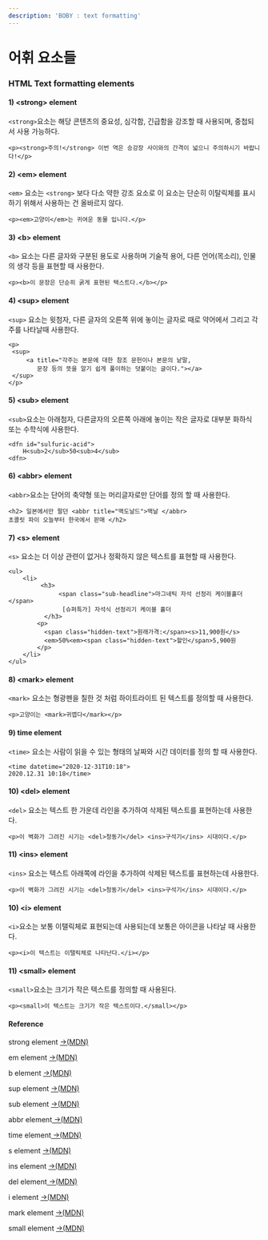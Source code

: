 ```yaml
---
description: 'BOBY : text formatting'
---
```


# 어휘 요소들

### HTML Text formatting elements

#### 1\) &lt;strong&gt; element 

`<strong>`요소는 해당 콘텐츠의 중요성, 심각함, 긴급함을 강조할 때 사용되며, 중첩되서 사용 가능하다.

```markup
<p><strong>주의!</strong> 이번 역은 승강장 사이와의 간격이 넓으니 주의하시기 바랍니다!</p>
```

#### 2\) &lt;em&gt; element 

`<em>` 요소는 `<strong>` 보다 다소 약한 강조 요소로 이 요소는 단순히 이탈릭체를 표시하기 위해서 사용하는 건 올바르지 않다.

```markup
<p><em>고양이</em>는 귀여운 동물 입니다.</p>
```

#### 3\) &lt;b&gt; element 

`<b>` 요소는 다른 글자와 구분된 용도로 사용하며 기술적 용어, 다른 언어\(목소리\), 인물의 생각 등을 표현할 때 사용한다.

```markup
<p><b>이 문장은 단순히 굵게 표현된 텍스트다.</b></p>
```

#### 4\) &lt;sup&gt; element 

`<sup>` 요소는 윗첨자, 다른 글자의 오른쪽 위에 놓이는 글자로 때로 약어에서 그리고 각주를 나타날때 사용한다.

```markup
<p>
 <sup>
     <a title="각주는 본문에 대한 참조 문헌이나 본문의 낱말,
     	문장 등의 뜻을 알기 쉽게 풀이하는 덧붙이는 글이다."></a>
 </sup>
</p>
```

#### 5\) &lt;sub&gt; element 

`<sub>`요소는 아래첨자, 다른글자의 오른쪽 아래에 놓이는 작은 글자로 대부분 화하식 또는 수학식에 사용한다.

```markup
<dfn id="sulfuric-acid">
    H<sub>2</sub>50<sub>4</sub>
<dfn>
```

#### 6\) &lt;abbr&gt; element

`<abbr>`요소는 단어의 축약형 또는 머리글자로만 단어를 정의 할 때 사용한다. 

```markup
<h2> 일본에서만 팔던 <abbr title="맥도날드">맥날 </abbr>
초콜릿 파이 오늘부터 한국에서 판매 </h2>
```

#### 7\) &lt;s&gt; element

`<s>` 요소는 더 이상 관련이 없거나 정확하지 않은 텍스트를 표현할 때 사용한다.

```markup
<ul>
    <li>
         <h3>
              <span class="sub-headline">마그네틱 자석 선정리 케이블홀더</span>
               [슈퍼특가] 자석식 선정리기 케이블 홀더
          </h3>
        <p>
          <span class="hidden-text">원래가격:</span><s>11,900원</s>
          <em>50%<em><span class="hidden-text">할인</span>5,900원
        </p>
    </li>
</ul>
```

#### 8\) &lt;mark&gt; element 

`<mark>` 요소는 형광펜을 칠한 것 처럼 하이트라이트 된 텍스트를 정의할 때 사용한다.

```markup
<p>고양이는 <mark>귀엽다</mark></p>
```

#### 9\) time element 

`<time>` 요소는 사람이 읽을 수 있는 형태의 날짜와 시간 데이터를 정의 할 때 사용한다.

```markup
<time datetime="2020-12-31T10:18"> 
2020.12.31 10:18</time>
```

#### 10\) &lt;del&gt; element 

`<del>` 요소는 텍스트 한 가운데 라인을 추가하여 삭제된 텍스트를 표현하는데 사용한다.

```markup
<p>이 벽화가 그려진 시기는 <del>청동기</del> <ins>구석기</ins> 시대이다.</p>
```

#### 11\) &lt;ins&gt; element 

`<ins>` 요소는 텍스트 아래쪽에 라인을 추가하여 삭제된 텍스트를 표현하는데 사용한다.

```markup
<p>이 벽화가 그려진 시기는 <del>청동기</del> <ins>구석기</ins> 시대이다.</p>
```

#### 10\) &lt;i&gt; element 

`<i>`요소는 보통 이탤릭체로 표현되는데 사용되는데 보통은 아이콘을 나타날 때 사용한다.

```markup
<p><i>이 텍스트는 이탤릭체로 나타난다.</i></p>
```

#### 11\) &lt;small&gt; element

`<small>`요소는 크기가 작은 텍스트를 정의할 때 사용된다.

```markup
<p><small>이 텍스트는 크기가 작은 텍스트이다.</small></p>
```

#### Reference 

strong element [→\(MDN\)](https://developer.mozilla.org/ko/docs/Web/HTML/Element/strong)

em element [→\(MDN\)](https://developer.mozilla.org/en-US/docs/Web/HTML/Element/em)

b element [→\(MDN\)](https://developer.mozilla.org/en-US/docs/Web/HTML/Element/b)

sup element [→\(MDN\)](https://developer.mozilla.org/ko/docs/Web/HTML/Element/sup)

sub element [→\(MDN\)](https://developer.mozilla.org/ko/docs/Web/HTML/Element/sub)

abbr element[ →\(MDN\)](https://developer.mozilla.org/ko/docs/Web/HTML/Element/abbr)

time  element[ →\(MDN\)](https://developer.mozilla.org/ko/docs/Web/HTML/Element/time)

s element [→\(MDN\)](https://developer.mozilla.org/ko/docs/Web/HTML/Element/s)

ins element [→\(MDN\)](https://developer.mozilla.org/ko/docs/Web/HTML/Element/ins)

del element[ →\(MDN\)](https://developer.mozilla.org/ko/docs/Web/HTML/Element/del)

i element [→\(MDN\)](https://developer.mozilla.org/en-US/docs/Web/HTML/Element/i)

mark element [ →\(MDN\)](https://developer.mozilla.org/ko/docs/Web/HTML/Element/mark)

small element [→\(MDN\)](https://developer.mozilla.org/ko/docs/Web/HTML/Element/small)





